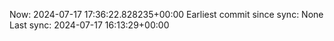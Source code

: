 Now: 2024-07-17 17:36:22.828235+00:00 Earliest commit since sync: None Last sync: 2024-07-17 16:13:29+00:00
